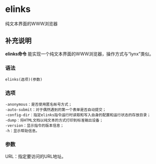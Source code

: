 #  elinks

纯文本界面的WWW浏览器

##  补充说明

**elinks命令** 能实现一个纯文本界面的WWW浏览器，操作方式与“lynx”类似。

###  语法

    
    
    elinks(选项)(参数)
    

###  选项

    
    
    -anonymous：是否使用匿名帐号方式；
    -auto-submit：对于偶然遇到的第一个表单是否自动提交；
    -config-dir：指定elinks指令运行时读取和写入自身的配置和运行状态的存放目录；
    -dump：将HTML文档以纯文本的方式打印到标准输出设备；
    -version：显示指令的版本信息；
    -h：显示帮助信息。
    

###  参数

URL：指定要访问的URL地址。

